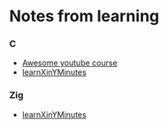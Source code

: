 # Notes from learning

### C

- [Awesome youtube course](https://www.youtube.com/playlist?list=PLA1FTfKBAEX4hblYoH6mnq0zsie2w6Wif)
- [learnXinYMinutes](https://learnxinyminutes.com/c/)

### Zig

- [learnXinYMinutes](https://learnxinyminutes.com/zig/)

